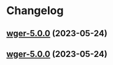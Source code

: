 # Changelog



## [wger-5.0.0](https://github.com/truecharts/charts/compare/wger-4.0.43...wger-5.0.0) (2023-05-24)




## [wger-5.0.0](https://github.com/truecharts/charts/compare/wger-4.0.43...wger-5.0.0) (2023-05-24)

